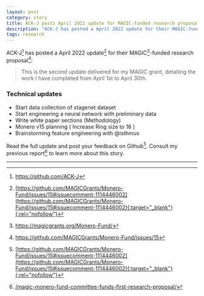 ```yaml
---
layout: post
category: story
title: ACK-J posts April 2022 update for MAGIC-funded research proposal
description: "ACK-J has posted a April 2022 update for their MAGIC-funded research proposal."
tags: research
---
```


ACK-J[^1] has posted a April 2022 update[^2] for their MAGIC[^3]-funded research proposal[^4]:

> This is the second update delivered for my MAGIC grant, detailing the work I have completed from April 1st to April 30th.

### Technical updates

- Start data collection of stagenet dataset
- Start engineering a neural network with preliminary data
- Write white paper sections (Methodology)
- Monero v15 planning ( Increase Ring size to 16 )
- Brainstorming feature engineering with @isthmus

Read the full update and post your feedback on Github[^2]. Consult my previous report[^5] to learn more about this story.

---

[^1]: https://github.com/ACK-J
[^2]: [https://github.com/MAGICGrants/Monero-Fund/issues/15#issuecomment-1114446002](https://github.com/MAGICGrants/Monero-Fund/issues/15#issuecomment-1114446002){:target="_blank"}{:rel="nofollow"}
[^3]: https://magicgrants.org/Monero-Fund/
[^4]: https://github.com/MAGICGrants/Monero-Fund/issues/15
[^5]: [/magic-monero-fund-committee-funds-first-research-proposal/](/magic-monero-fund-committee-funds-first-research-proposal/)
